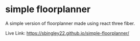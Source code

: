 # simple floorplanner

A simple version of floorplanner made using react three fiber.

Live Link:
https://sbingley22.github.io/simple-floorplanner/

